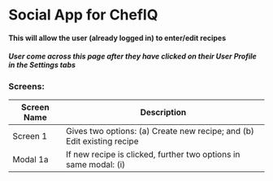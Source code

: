 # Social App for ChefIQ
#### This will allow the user (already logged in) to enter/edit recipes

##### User come across this page after they have clicked on their User Profile in the Settings tabs

### Screens:

| Screen Name     | Description |
| ---      | ---       |
| Screen 1 | Gives two options: (a) Create new recipe; and (b) Edit existing recipe |
| Modal 1a | If new recipe is clicked, further two options in same modal: (i)         |